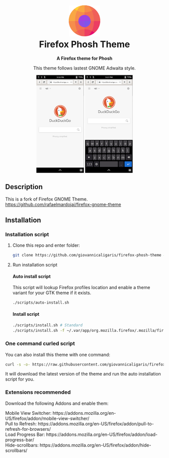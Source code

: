 <h1 align="center">
	<img src="icon.svg" alt="Firefox PHOSH theme" width="100" height="100"/><br>
 Firefox Phosh Theme
</h1>

<p align="center"><strong>A Firefox theme for Phosh</strong></p>

<p align="center">This theme follows lastest GNOME Adwaita style.</p>

<p align="center"><img src="firefox-phosh1.png" width=30% height=30%> <img src="firefox-phosh2.png" width=30% height=30%></p>

## Description

This is a fork of Firefox GNOME Theme.
https://github.com/rafaelmardojai/firefox-gnome-theme


## Installation

### Installation script
1. Clone this repo and enter folder:
	
	```sh
	git clone https://github.com/giovannicaligaris/firefox-phosh-theme && cd firefox-phosh-theme
	```
2. Run installation script

	#### Auto install script
	
	This script will lookup Firefox profiles location and enable a theme variant for your GTK theme if it exists.
	```sh
	./scripts/auto-install.sh
	```
	#### Install script
	```sh
	./scripts/install.sh # Standard
	./scripts/install.sh -f ~/.var/app/org.mozilla.firefox/.mozilla/firefox # Flatpak
	```

### One command curled script

You can also install this theme with one command:

```sh
curl -s -o- https://raw.githubusercontent.com/giovannicaligaris/firefox-phosh-theme/main/scripts/install-by-curl.sh | bash
```

It will download the latest version of the theme and run the auto installation script for you.

### Extensions recommended

Download the following Addons and enable them:

<p>Mobile View Switcher: https://addons.mozilla.org/en-US/firefox/addon/mobile-view-switcher/
<br>Pull to Refresh: https://addons.mozilla.org/en-US/firefox/addon/pull-to-refresh-for-browsers/
<br>Load Progress Bar: https://addons.mozilla.org/en-US/firefox/addon/load-progress-bar/
<br>Hide-scrollbars: https://addons.mozilla.org/en-US/firefox/addon/hide-scrollbars/</p>
